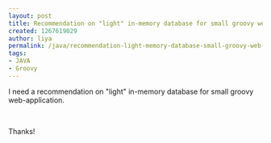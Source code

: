 ```yaml
---
layout: post
title: Recommendation on "light" in-memory database for small groovy web-application
created: 1267619029
author: liya
permalink: /java/recommendation-light-memory-database-small-groovy-web-application
tags:
- JAVA
- Groovy
---
```

<p>I need a recommendation on &quot;light&quot; in-memory database for small groovy web-application.</p>
<p>&nbsp;</p>
<p>Thanks!</p>
